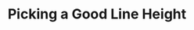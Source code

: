 ---
layout: post.njk
title: "Picking a Good Line Height"
summary: "I'm often unhappy with the line-height settings for my CSS, so this site lets you calculate the optimal line-height visually for different fonts sizes. Cool."
thumb: "http://pixelprowess.com/i/2021-09-27_13-37-12.png"
links:
  - website: "https://www.thegoodlineheight.com/"
category: shorts
tags: 
- external
---